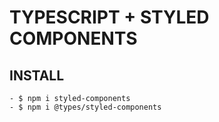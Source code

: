 
# TYPESCRIPT + STYLED COMPONENTS


## INSTALL

    - $ npm i styled-components
    - $ npm i @types/styled-components